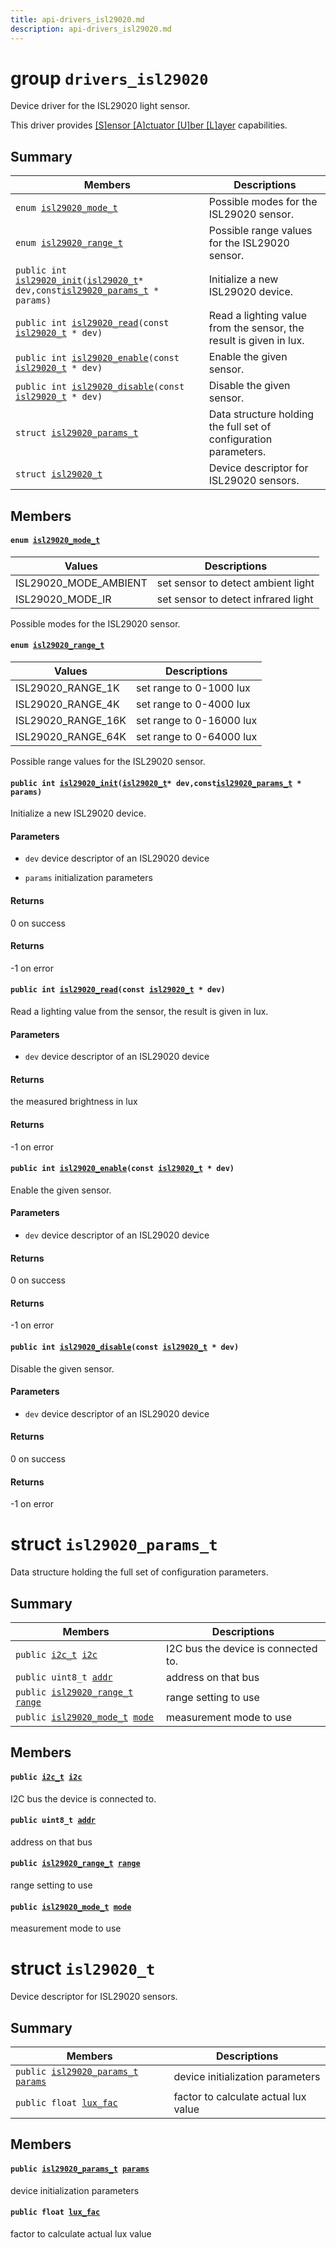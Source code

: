 ```yaml
---
title: api-drivers_isl29020.md
description: api-drivers_isl29020.md
---
```

# group `drivers_isl29020` 

Device driver for the ISL29020 light sensor.

This driver provides [[S]ensor [A]ctuator [U]ber [L]ayer](./doc/starlight-docs/src/content/docs/apidoc/api-undefined.md#group__drivers__saul) capabilities.

## Summary

 Members                        | Descriptions                                
--------------------------------|---------------------------------------------
`enum `[`isl29020_mode_t`](#group__drivers__isl29020_1ga438fb6b60daab5b8c35f39e6d37efa65)            | Possible modes for the ISL29020 sensor.
`enum `[`isl29020_range_t`](#group__drivers__isl29020_1gaa10941e8ec3e72d3f55dd42097441ec7)            | Possible range values for the ISL29020 sensor.
`public int `[`isl29020_init`](#group__drivers__isl29020_1ga1d005c7a9f9e959c0700f6500d0b83d3)`(`[`isl29020_t`](./doc/starlight-docs/src/content/docs/apidoc/api-drivers_isl29020.md#structisl29020__t)` * dev,const `[`isl29020_params_t`](./doc/starlight-docs/src/content/docs/apidoc/api-drivers_isl29020.md#structisl29020__params__t)` * params)`            | Initialize a new ISL29020 device.
`public int `[`isl29020_read`](#group__drivers__isl29020_1ga96f1e0ef9efe4d6385f7a3aea90199f9)`(const `[`isl29020_t`](./doc/starlight-docs/src/content/docs/apidoc/api-drivers_isl29020.md#structisl29020__t)` * dev)`            | Read a lighting value from the sensor, the result is given in lux.
`public int `[`isl29020_enable`](#group__drivers__isl29020_1ga642862b672af5b0baf4b8cb3ac5eac7d)`(const `[`isl29020_t`](./doc/starlight-docs/src/content/docs/apidoc/api-drivers_isl29020.md#structisl29020__t)` * dev)`            | Enable the given sensor.
`public int `[`isl29020_disable`](#group__drivers__isl29020_1ga4c74f9a4002e5acf3d4d2e43dad1b4cb)`(const `[`isl29020_t`](./doc/starlight-docs/src/content/docs/apidoc/api-drivers_isl29020.md#structisl29020__t)` * dev)`            | Disable the given sensor.
`struct `[`isl29020_params_t`](#structisl29020__params__t) | Data structure holding the full set of configuration parameters.
`struct `[`isl29020_t`](#structisl29020__t) | Device descriptor for ISL29020 sensors.

## Members

#### `enum `[`isl29020_mode_t`](#group__drivers__isl29020_1ga438fb6b60daab5b8c35f39e6d37efa65) 

 Values                         | Descriptions                                
--------------------------------|---------------------------------------------
ISL29020_MODE_AMBIENT            | set sensor to detect ambient light
ISL29020_MODE_IR            | set sensor to detect infrared light

Possible modes for the ISL29020 sensor.

#### `enum `[`isl29020_range_t`](#group__drivers__isl29020_1gaa10941e8ec3e72d3f55dd42097441ec7) 

 Values                         | Descriptions                                
--------------------------------|---------------------------------------------
ISL29020_RANGE_1K            | set range to 0-1000 lux
ISL29020_RANGE_4K            | set range to 0-4000 lux
ISL29020_RANGE_16K            | set range to 0-16000 lux
ISL29020_RANGE_64K            | set range to 0-64000 lux

Possible range values for the ISL29020 sensor.

#### `public int `[`isl29020_init`](#group__drivers__isl29020_1ga1d005c7a9f9e959c0700f6500d0b83d3)`(`[`isl29020_t`](./doc/starlight-docs/src/content/docs/apidoc/api-drivers_isl29020.md#structisl29020__t)` * dev,const `[`isl29020_params_t`](./doc/starlight-docs/src/content/docs/apidoc/api-drivers_isl29020.md#structisl29020__params__t)` * params)` 

Initialize a new ISL29020 device.

#### Parameters
* `dev` device descriptor of an ISL29020 device 

* `params` initialization parameters

#### Returns
0 on success 

#### Returns
-1 on error

#### `public int `[`isl29020_read`](#group__drivers__isl29020_1ga96f1e0ef9efe4d6385f7a3aea90199f9)`(const `[`isl29020_t`](./doc/starlight-docs/src/content/docs/apidoc/api-drivers_isl29020.md#structisl29020__t)` * dev)` 

Read a lighting value from the sensor, the result is given in lux.

#### Parameters
* `dev` device descriptor of an ISL29020 device

#### Returns
the measured brightness in lux 

#### Returns
-1 on error

#### `public int `[`isl29020_enable`](#group__drivers__isl29020_1ga642862b672af5b0baf4b8cb3ac5eac7d)`(const `[`isl29020_t`](./doc/starlight-docs/src/content/docs/apidoc/api-drivers_isl29020.md#structisl29020__t)` * dev)` 

Enable the given sensor.

#### Parameters
* `dev` device descriptor of an ISL29020 device

#### Returns
0 on success 

#### Returns
-1 on error

#### `public int `[`isl29020_disable`](#group__drivers__isl29020_1ga4c74f9a4002e5acf3d4d2e43dad1b4cb)`(const `[`isl29020_t`](./doc/starlight-docs/src/content/docs/apidoc/api-drivers_isl29020.md#structisl29020__t)` * dev)` 

Disable the given sensor.

#### Parameters
* `dev` device descriptor of an ISL29020 device

#### Returns
0 on success 

#### Returns
-1 on error

# struct `isl29020_params_t` 

Data structure holding the full set of configuration parameters.

## Summary

 Members                        | Descriptions                                
--------------------------------|---------------------------------------------
`public `[`i2c_t`](./doc/starlight-docs/src/content/docs/apidoc/api-undefined.md#group__drivers__periph__i2c_1ga53bedf646ffe6ddd17f13b893a17fa74)` `[`i2c`](#structisl29020__params__t_1a9ea96ff7606c8d70d4b52144f4282a4e) | I2C bus the device is connected to.
`public uint8_t `[`addr`](#structisl29020__params__t_1a2dd2c4e1f5ce5aebac1789989bf2134a) | address on that bus
`public `[`isl29020_range_t`](./doc/starlight-docs/src/content/docs/apidoc/api-undefined.md#group__drivers__isl29020_1gaa10941e8ec3e72d3f55dd42097441ec7)` `[`range`](#structisl29020__params__t_1a22be20baf81cc12779827fad271d6e2e) | range setting to use
`public `[`isl29020_mode_t`](./doc/starlight-docs/src/content/docs/apidoc/api-undefined.md#group__drivers__isl29020_1ga438fb6b60daab5b8c35f39e6d37efa65)` `[`mode`](#structisl29020__params__t_1a83bae3ae6f3bc9935f0274608eae369b) | measurement mode to use

## Members

#### `public `[`i2c_t`](./doc/starlight-docs/src/content/docs/apidoc/api-undefined.md#group__drivers__periph__i2c_1ga53bedf646ffe6ddd17f13b893a17fa74)` `[`i2c`](#structisl29020__params__t_1a9ea96ff7606c8d70d4b52144f4282a4e) 

I2C bus the device is connected to.

#### `public uint8_t `[`addr`](#structisl29020__params__t_1a2dd2c4e1f5ce5aebac1789989bf2134a) 

address on that bus

#### `public `[`isl29020_range_t`](./doc/starlight-docs/src/content/docs/apidoc/api-undefined.md#group__drivers__isl29020_1gaa10941e8ec3e72d3f55dd42097441ec7)` `[`range`](#structisl29020__params__t_1a22be20baf81cc12779827fad271d6e2e) 

range setting to use

#### `public `[`isl29020_mode_t`](./doc/starlight-docs/src/content/docs/apidoc/api-undefined.md#group__drivers__isl29020_1ga438fb6b60daab5b8c35f39e6d37efa65)` `[`mode`](#structisl29020__params__t_1a83bae3ae6f3bc9935f0274608eae369b) 

measurement mode to use

# struct `isl29020_t` 

Device descriptor for ISL29020 sensors.

## Summary

 Members                        | Descriptions                                
--------------------------------|---------------------------------------------
`public `[`isl29020_params_t`](./doc/starlight-docs/src/content/docs/apidoc/api-drivers_isl29020.md#structisl29020__params__t)` `[`params`](#structisl29020__t_1aa50f65b5d403cba9b820268cbd298255) | device initialization parameters
`public float `[`lux_fac`](#structisl29020__t_1aa9519849f566bdc1d1679ff59ac19bc3) | factor to calculate actual lux value

## Members

#### `public `[`isl29020_params_t`](./doc/starlight-docs/src/content/docs/apidoc/api-drivers_isl29020.md#structisl29020__params__t)` `[`params`](#structisl29020__t_1aa50f65b5d403cba9b820268cbd298255) 

device initialization parameters

#### `public float `[`lux_fac`](#structisl29020__t_1aa9519849f566bdc1d1679ff59ac19bc3) 

factor to calculate actual lux value

